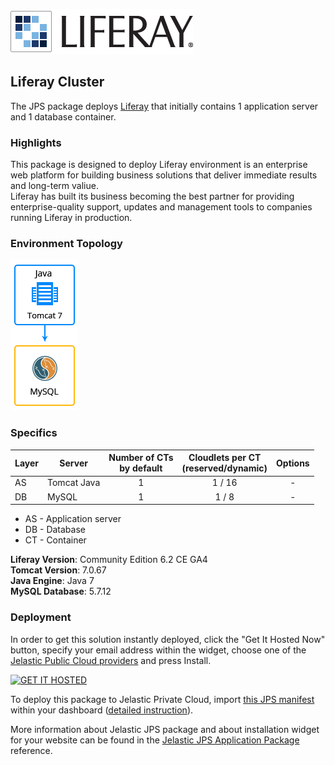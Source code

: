 [![Liferay](images/Liferay-Logo.png)](../../../liferay)

## Liferay Cluster

The JPS package deploys [Liferay](http://www.liferay.com/) that initially contains 1 application server and 1 database container. 

### Highlights
This package is designed to deploy Liferay environment is an enterprise web platform for building business solutions that deliver immediate results and long-term valiue.<br />
Liferay has built its business becoming the best partner for providing enterprise-quality support, updates and management tools to companies running Liferay in production.

### Environment Topology

![liferay-environment-topology](images/liferay-environment-topology.png)

### Specifics

Layer                |     Server    | Number of CTs <br/> by default | Cloudlets per CT <br/> (reserved/dynamic) | Options
-------------------- | --------------| :----------------------------: | :---------------------------------------: | :-----:
AS                   | Tomcat Java |       1                        |           1 / 16                          | -
DB                   |    MySQL      |       1                        |           1 / 8                           | -

* AS - Application server 
* DB - Database 
* CT - Container

**Liferay Version**: Community Edition 6.2 CE GA4<br/>
**Tomcat Version**: 7.0.67<br/>
**Java Engine**: Java 7<br/>
**MySQL Database**: 5.7.12

### Deployment

In order to get this solution instantly deployed, click the "Get It Hosted Now" button, specify your email address within the widget, choose one of the [Jelastic Public Cloud providers](https://jelastic.cloud) and press Install.

[![GET IT HOSTED](https://raw.githubusercontent.com/jelastic-jps/jpswiki/master/images/getithosted.png)](https://jelastic.com/install-application/?manifest=https%3A%2F%2Fgithub.com%2Fjelastic-jps%2Fliferay%2Fraw%2Fmaster%2Fmanifest.jps)

To deploy this package to Jelastic Private Cloud, import [this JPS manifest](../../raw/master/manifest.jps) within your dashboard ([detailed instruction](https://docs.jelastic.com/environment-export-import#import)).

More information about Jelastic JPS package and about installation widget for your website can be found in the [Jelastic JPS Application Package](https://github.com/jelastic-jps/jpswiki/wiki/Jelastic-JPS-Application-Package) reference.
